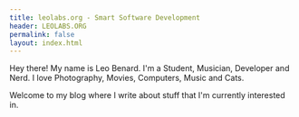 ```yaml
---
title: leolabs.org - Smart Software Development
header: LEOLABS.ORG
permalink: false
layout: index.html
---
```


Hey there! My name is Leo Benard. I'm a Student, Musician, Developer and Nerd. I love Photography, Movies, Computers, Music and Cats.

Welcome to my blog where I write about stuff that I'm currently interested in.